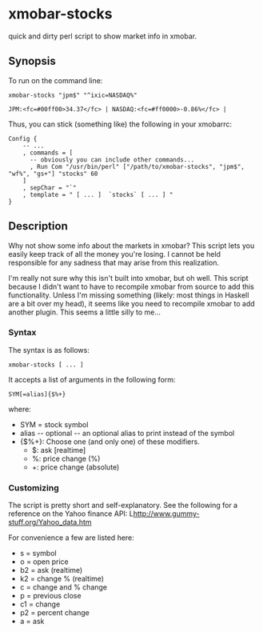 xmobar-stocks
=============

quick and dirty perl script to show market info in xmobar.

## Synopsis ##

To run on the command line:

    xmobar-stocks "jpm$" "^ixic=NASDAQ%"

    JPM:<fc=#00ff00>34.37</fc> | NASDAQ:<fc=#ff0000>-0.86%</fc> | 

Thus, you can stick (something like) the following in your xmobarrc:


    Config { 
        -- ... 
        , commands = [
          -- obviously you can include other commands...
          , Run Com "/usr/bin/perl" ["/path/to/xmobar-stocks", "jpm$", "wf%", "gs+"] "stocks" 60
        ]
        , sepChar = "`"
        , template = " [ ... ]  `stocks` [ ... ] "
    }


## Description ## 

Why not show some info about the markets in xmobar? This script lets you 
easily keep track of all the money you're losing. I cannot be held responsible
for any sadness that may arise from this realization. 

I'm really not sure why this isn't built into xmobar, but oh well. This script
because I didn't want to have to recompile xmobar from source to add this 
functionality. Unless I'm missing something (likely: most things in Haskell
are a bit over my head), it seems like you need to recompile xmobar to add 
another plugin. This seems a little silly to me...

### Syntax ###
The syntax is as follows: 

    xmobar-stocks [ ... ]

It accepts a list of arguments in the following form:

    SYM[=alias]{$%+}

where: 

* SYM = stock symbol
* alias -- optional -- an optional alias to print instead of the symbol 
* {$%+}: Choose one (and only one) of these modifiers. 
  * $: ask [realtime] 
  * %: price change (%)
  * +: price change (absolute)


### Customizing ###

The script is pretty short and self-explanatory. See the following for a
reference on the Yahoo finance API: L<http://www.gummy-stuff.org/Yahoo_data.htm>

For convenience a few are listed here: 

* s = symbol
* o = open price
* b2 = ask (realtime)
* k2 = change % (realtime)
* c = change and % change
* p = previous close
* c1 = change
* p2 = percent change
* a = ask

